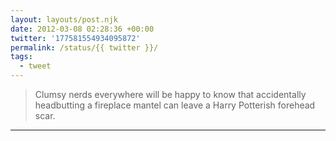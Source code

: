 ```yaml
---
layout: layouts/post.njk
date: 2012-03-08 02:28:36 +00:00
twitter: '177581554934095872'
permalink: /status/{{ twitter }}/
tags: 
  - tweet
---
```


> Clumsy nerds everywhere will be happy to know that accidentally headbutting a fireplace mantel can leave a Harry Potterish forehead scar.

---
